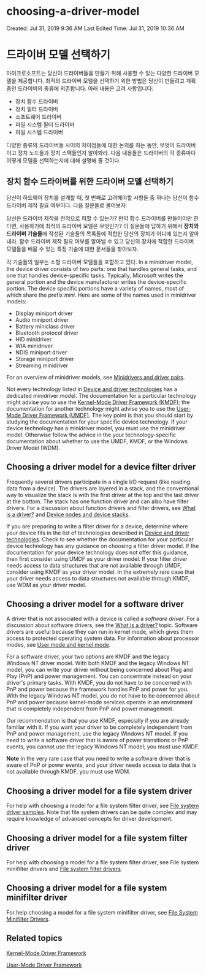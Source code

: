 # choosing-a-driver-model

Created: Jul 31, 2019 9:36 AM
Last Edited Time: Jul 31, 2019 10:36 AM

# 드라이버 모델 선택하기

마이크로소프트는 당신이 드라이버들을 만들기 위해 사용할 수 있는 다양한 드라이버 모델을 제공합니다. 최적의 드라이버 모델을 선택하기 위한 방법은 당신이 만들려고 계획 중인 드라이버의 종류에 의존합니다. 아래 내용은 고려 사항입니다:

- 장치 함수 드라이버
- 장치 필터 드라이버
- 소프트웨어 드라이버
- 파일 시스템 필터 드라이버
- 파일 시스템 드라이버

다양한 종류의 드라이버들 사이의 차이점들에 대한 논의를 하는 동안, 무엇이 드라이버이고 장치 노드들과 장치 스택들인지 알아봐라. 다음 내용들은 드라이버의 각 종류마다 어떻게 모델을 선택하는지에 대해 설명해 줄 것이다. 

## 장치 함수 드라이버를 위한 드라이버 모델 선택하기

당신이 하드웨어 장치를 설계할 때, 첫 번째로 고려해야할 사항들 중 하나는 당신이 함수 드라이버 제작 필요 여부이다. 다음 질문들로 물어보자:

당신은 드라이버 제작을 전적으로 피할 수 있는가? 만약 함수 드라이버를 만들어야만 한다면, 사용하기에 최적의 드라이버 모델은 무엇인가? 이 질문들에 답하기 위해서 **장치와 드라이버 기술들**에 작성된 기술들의 목록들에 적합한 당신의 장치가 어디에 있는지 알아내라. 함수 드라이버 제작 필요 여부를 알아낼 수 있고 당신의 장치에 적합한 드라이버 모델들을 배울 수 있는 특정 기술에  대한 문서들을 찾아보자.

각 기술들의 일부는 소형 드라이버 모델들을 포함하고 있다. In a minidriver model, the device driver consists of two parts: one that handles general tasks, and one that handles device-specific tasks. Typically, Microsoft writes the general portion and the device manufacturer writes the device-specific portion. The device specific portions have a variety of names, most of which share the prefix *mini*. Here are some of the names used in minidriver models:

- Display miniport driver
- Audio miniport driver
- Battery miniclass driver
- Bluetooth protocol driver
- HID minidriver
- WIA minidriver
- NDIS miniport driver
- Storage miniport driver
- Streaming minidriver

For an overview of minidriver models, see [Minidrivers and driver pairs](https://github.com/James-Jeong/windows-driver-docs/blob/staging/windows-driver-docs-pr/gettingstarted/minidrivers-and-driver-pairs.md).

Not every technology listed in [Device and driver technologies](https://docs.microsoft.com/windows-hardware/drivers/device-and-driver-technologies) has a dedicated minidriver model. The documentation for a particular technology might advise you to use the [Kernel-Mode Driver Framework (KMDF)](https://docs.microsoft.com/windows-hardware/drivers/wdf/); the documentation for another technology might advise you to use the [User-Mode Driver Framework (UMDF)](https://docs.microsoft.com/windows-hardware/drivers/wdf/). The key point is that you should start by studying the documentation for your specific device technology. If your device technology has a minidriver model, you must use the minidriver model. Otherwise follow the advice in the your technology-specific documentation about whether to use the UMDF, KMDF, or the Windows Driver Model (WDM).

## **Choosing a driver model for a device filter driver**

Frequently several drivers participate in a single I/O request (like reading data from a device). The drivers are layered in a stack, and the conventional way to visualize the stack is with the first driver at the top and the last driver at the bottom. The stack has one function driver and can also have filter drivers. For a discussion about function drivers and filter drivers, see [What is a driver?](https://github.com/James-Jeong/windows-driver-docs/blob/staging/windows-driver-docs-pr/gettingstarted/what-is-a-driver-.md) and [Device nodes and device stacks](https://github.com/James-Jeong/windows-driver-docs/blob/staging/windows-driver-docs-pr/gettingstarted/device-nodes-and-device-stacks.md).

If you are preparing to write a filter driver for a device, determine where your device fits in the list of technologies described in [Device and driver technologies](https://docs.microsoft.com/windows-hardware/drivers/device-and-driver-technologies). Check to see whether the documentation for your particular device technology has any guidance on choosing a filter driver model. If the documentation for your device technology does not offer this guidance, then first consider using UMDF as your driver model. If your filter driver needs access to data structures that are not available through UMDF, consider using KMDF as your driver model. In the extremely rare case that your driver needs access to data structures not available through KMDF, use WDM as your driver model.

## **Choosing a driver model for a software driver**

A driver that is not associated with a device is called a *software driver*. For a discussion about software drivers, see the [What is a driver?](https://github.com/James-Jeong/windows-driver-docs/blob/staging/windows-driver-docs-pr/gettingstarted/what-is-a-driver-.md) topic. Software drivers are useful because they can run in kernel mode, which gives them access to protected operating system data. For information about processor modes, see [User mode and kernel mode](https://github.com/James-Jeong/windows-driver-docs/blob/staging/windows-driver-docs-pr/gettingstarted/user-mode-and-kernel-mode.md).

For a software driver, your two options are KMDF and the legacy Windows NT driver model. With both KMDF and the legacy Windows NT model, you can write your driver without being concerned about Plug and Play (PnP) and power management. You can concentrate instead on your driver's primary tasks. With KMDF, you do not have to be concerned with PnP and power because the framework handles PnP and power for you. With the legacy Windows NT model, you do not have to be concerned about PnP and power because kernel-mode services operate in an environment that is completely independent from PnP and power management.

Our recommendation is that you use KMDF, especially if you are already familiar with it. If you want your driver to be completely independent from PnP and power management, use the legacy Windows NT model. If you need to write a software driver that is aware of power transitions or PnP events, you cannot use the legacy Windows NT model; you must use KMDF.

**Note** In the very rare case that you need to write a software driver that is aware of PnP or power events, and your driver needs access to data that is not available through KMDF, you must use WDM.

## **Choosing a driver model for a file system driver**

For help with choosing a model for a file system filter driver, see [File system driver samples](https://docs.microsoft.com/windows-hardware/drivers/samples/file-system-driver-samples). Note that file system drivers can be quite complex and may require knowledge of advanced concepts for driver development.

## **Choosing a driver model for a file system filter driver**

For help with choosing a model for a file system filter driver, see File system minifilter drivers and [File system filter drivers](https://docs.microsoft.com/windows-hardware/drivers/ifs/file-system-filter-drivers).

## **Choosing a driver model for a file system minifilter driver**

For help choosing a model for a file system minifilter driver, see [File System Minifilter Drivers](https://docs.microsoft.com/windows-hardware/drivers/ifs/file-system-minifilter-drivers).

## **Related topics**

[Kernel-Mode Driver Framework](https://docs.microsoft.com/windows-hardware/drivers/wdf/)

[User-Mode Driver Framework](https://docs.microsoft.com/windows-hardware/drivers/wdf/)
